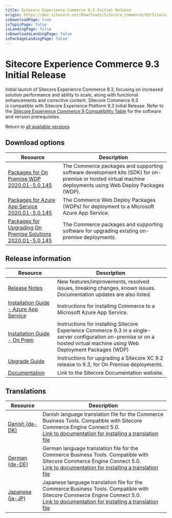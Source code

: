 ```yaml
---
title: Sitecore Experience Commerce 9.3 Initial Release
origin: https://dev.sitecore.net/Downloads/Sitecore_Commerce/93/Sitecore_Experience_Commerce_93_Initial_Release.aspx
isDownloadPage: true
isTopicPage: false
isLandingPage: false
isDownloadsLandingPage: false
isPackageLandingPage: false
---
```


# Sitecore Experience Commerce 9.3 Initial Release

[](/Downloads/Sitecore_Commerce)

Initial launch of Sitecore Experience Commerce 9.3, focusing on increased solution performance and ability to scale, along with functional enhancements and corrective content. Sitecore Commerce 9.3 is compatible with Sitecore Experience Platform 9.3 Initial Release. Refer to the [Sitecore Experience Commerce 9 Compatibility Table](https://kb.sitecore.net/articles/804595) for the software and version prerequisites.

Return to [all available versions](/Downloads/Sitecore_Commerce)

## Download options

 | Resource | Description |
 | --- | --- |
 | [Packages for On Premise WDP 2020.01-5.0.145](https://scdp.blob.core.windows.net/downloads/Sitecore%20Commerce/93/Sitecore%20Experience%20Commerce%2093%20Initial%20Release/Secure/Sitecore.Commerce.WDP.2020.01-5.0.145.zip) | The Commerce packages and supporting software development kits (SDK) for on-premise or hosted virtual machine deployments using Web Deploy Packages (WDP). |
 | [Packages for Azure App Service 2020.01-5.0.145](https://scdp.blob.core.windows.net/downloads/Sitecore%20Commerce/93/Sitecore%20Experience%20Commerce%2093%20Initial%20Release/Secure/Sitecore.Commerce.Azure.2020.01-5.0.145.zip) | The Commerce Web Deploy Packages (WDPs) for deployment to a Microsoft Azure App Service. |
 | [Packages for Upgrading On Premise Solutions 2020.01-5.0.145](https://scdp.blob.core.windows.net/downloads/Sitecore%20Commerce/93/Sitecore%20Experience%20Commerce%2093%20Initial%20Release/Secure/Sitecore.Commerce.2020.01-5.0.145.zip) | The Commerce packages and supporting software for upgrading existing on-premise deployments. |

## Release information

 | Resource | Description |
 | --- | --- |
 | [Release Notes](/downloads/Sitecore_Commerce/93/Sitecore_Experience_Commerce_93_Initial_Release/Release_Notes) | New features/improvements, resolved issues, breaking changes, known issues. Documentation updates are also listed. |
 | [Installation Guide - Azure App Service](https://scdp.blob.core.windows.net/downloads/Sitecore%20Commerce/93/Sitecore%20Experience%20Commerce%2093%20Initial%20Release/Secure/Sitecore_XC-9.3_Installation_Guide_for_Azure.pdf) | Instructions for installing Commerce to a Microsoft Azure App Service. |
 | [Installation Guide - On Prem](https://scdp.blob.core.windows.net/downloads/Sitecore%20Commerce/93/Sitecore%20Experience%20Commerce%2093%20Initial%20Release/Secure/Sitecore_XC-9.3_Installation_Guide_for_On-Prem.pdf) | Instructions for installing Sitecore Experience Commerce 9.3 in a single-server configuration on-premise or on a hosted virtual machine using Web Deployment Packages (WDP) |
 | [Upgrade Guide](https://scdp.blob.core.windows.net/downloads/Sitecore%20Commerce/93/Sitecore%20Experience%20Commerce%2093%20Initial%20Release/Secure/Sitecore_Experience_Commerce_Upgrade_Guide_for_9.3.pdf) | Instructions for upgrading a Sitecore XC 9.2 release to 9.3, for On Premise deployments.  <br /> |
 | [Documentation](https://doc.sitecore.com/) | Link to the Sitecore Documentation website. |

## Translations

 | Resource | Description |
 | --- | --- |
 | [Danish (da-DK)](https://scdp.blob.core.windows.net/downloads/Sitecore%20Commerce/93/Sitecore%20Experience%20Commerce%2093%20Initial%20Release/Secure/da-DK.xml) | Danish language translation file for the Commerce Business Tools. Compatible with Sitecore Commerce Engine Connect 5.0.  <br />[Link to documentation for installing a translation file](https://doc.sitecore.com/developers/93/sitecore-experience-commerce/en/install-a-translation-file-for-the-xc-business-tools.html) |
 | [German (de-DE)](https://scdp.blob.core.windows.net/downloads/Sitecore%20Commerce/93/Sitecore%20Experience%20Commerce%2093%20Initial%20Release/Secure/de-DE.xml) | German language translation file for the Commerce Business Tools. Compatible with Sitecore Commerce Engine Connect 5.0.  <br />[Link to documentation for installing a translation file](https://doc.sitecore.com/developers/93/sitecore-experience-commerce/en/install-a-translation-file-for-the-xc-business-tools.html) |
 | [Japanese (ja-JP)](https://scdp.blob.core.windows.net/downloads/Sitecore%20Commerce/93/Sitecore%20Experience%20Commerce%2093%20Initial%20Release/Secure/ja-JP.xml) | Japanese language translation file for the Commerce Business Tools. Compatible with Sitecore Commerce Engine Connect 5.0.  <br />[Link to documentation for installing a translation file](https://doc.sitecore.com/developers/93/sitecore-experience-commerce/en/install-a-translation-file-for-the-xc-business-tools.html) |